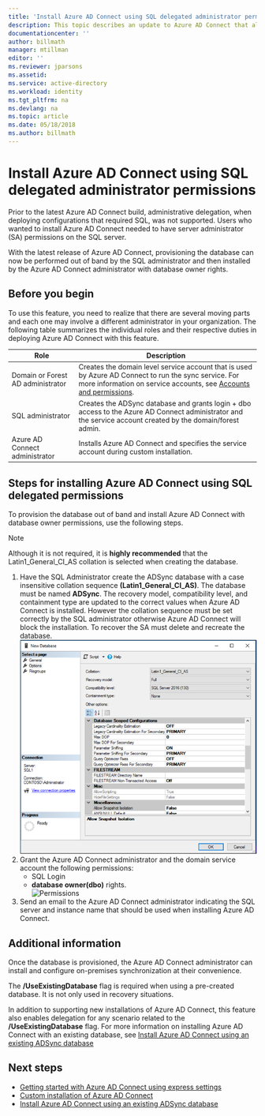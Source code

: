 ```yaml
---
title: 'Install Azure AD Connect using SQL delegated administrator permissions | Microsoft Docs'
description: This topic describes an update to Azure AD Connect that allows for installation using an account that only has SQL dbo permissions.
documentationcenter: ''
author: billmath
manager: mtillman
editor: ''
ms.reviewer: jparsons
ms.assetid:
ms.service: active-directory
ms.workload: identity
ms.tgt_pltfrm: na
ms.devlang: na
ms.topic: article
ms.date: 05/18/2018
ms.author: billmath
---
```


# Install Azure AD Connect using SQL delegated administrator permissions
Prior to the latest Azure AD Connect build, administrative delegation, when deploying configurations that required SQL, was not supported.  Users who wanted to install Azure AD Connect needed to have server administrator (SA) permissions on the SQL server.

With the latest release of Azure AD Connect, provisioning the database can now be performed out of band by the SQL administrator and then installed by the Azure AD Connect administrator with database owner rights.

## Before you begin
To use this feature, you need to realize that there are several moving parts and each one may involve a different administrator in your organization.  The following table summarizes the individual roles and their respective duties in deploying Azure AD Connect with this feature.

|Role|Description|
|-----|-----|
|Domain or Forest AD administrator|Creates the domain level service account that is used by Azure AD Connect to run the sync service.  For more information on service accounts, see [Accounts and permissions](active-directory-aadconnect-accounts-permissions.md).
|SQL administrator|Creates the ADSync database and grants login + dbo access to the Azure AD Connect administrator and the service account created by the domain/forest admin.|
Azure AD Connect administrator|Installs Azure AD Connect and specifies the service account during custom installation.

## Steps for installing Azure AD Connect using SQL delegated permissions
To provision the database out of band and install Azure AD Connect with database owner permissions, use the following steps.

>[!NOTE]
>Although it is not required, it is **highly recommended** that the Latin1_General_CI_AS collation is selected when creating the database.


1.	Have the SQL Administrator create the ADSync database with a case insensitive collation sequence **(Latin1_General_CI_AS)**.  The database must be named **ADSync**.  The recovery model, compatibility level, and containment type are updated to the correct values when Azure AD Connect is installed.  However the collation sequence must be set correctly by the SQL administrator otherwise Azure AD Connect will block the installation.  To recover the SA must delete and recreate the database.</br>
![Collation](media/active-directory-aadconnect-sql-delegation/sql4.png)
2.	Grant the Azure AD Connect administrator and the domain service account the following permissions:
    - SQL Login 
    - **database owner(dbo)** rights.  </br>
![Permissions](media/active-directory-aadconnect-sql-delegation/sql3.png)
3.	Send an email to the Azure AD Connect administrator indicating the SQL server and instance name that should be used when installing Azure AD Connect.

## Additional information
Once the database is provisioned, the Azure AD Connect administrator can install and configure on-premises synchronization at their convenience.  

The **/UseExistingDatabase** flag is required when using a pre-created database.  It is not only used in recovery situations.

In addition to supporting new installations of Azure AD Connect, this feature also enables delegation for any scenario related to the **/UseExistingDatabase** flag.  For more information on installing Azure AD Connect with an existing database, see [Install Azure AD Connect using an existing ADSync database](active-directory-aadconnect-existing-database.md)


## Next steps
- [Getting started with Azure AD Connect using express settings](active-directory-aadconnect-get-started-express.md)
- [Custom installation of Azure AD Connect](active-directory-aadconnect-get-started-custom.md)
- [Install Azure AD Connect using an existing ADSync database](active-directory-aadconnect-existing-database.md)  
